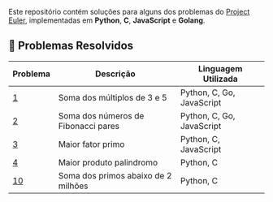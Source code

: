 Este repositório contém soluções para alguns dos problemas do [Project Euler](https://projecteuler.net/), implementadas em **Python**, **C**, **JavaScript** e **Golang**.

## 🚀 Problemas Resolvidos

| Problema | Descrição                         				  | Linguagem Utilizada |
|----------|-----------------------------------------------|---------------------|
| [1](https://projecteuler.net/problem=1)		| Soma dos múltiplos de 3 e 5					| Python, C, Go, JavaScript	|
| [2](https://projecteuler.net/problem=2) 	| Soma dos números de Fibonacci pares		| Python, C, Go, JavaScript	|
| [3](https://projecteuler.net/problem=3) 	| Maior fator primo								| Python, C, JavaScript       |
| [4](https://projecteuler.net/problem=4) 	| Maior produto palindromo 					| Python, C				     		|
| [10](https://projecteuler.net/problem=10)	| Soma dos primos abaixo de 2 milhões		| Python, C           			|
